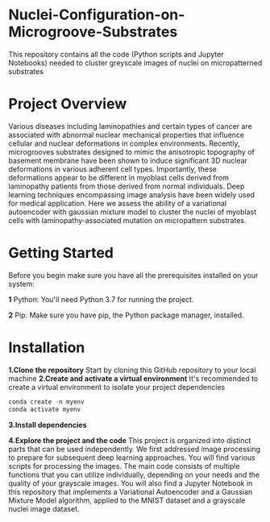 # Nuclei-Configuration-on-Microgroove-Substrates
This repository contains all the code (Python scripts and Jupyter Notebooks) needed to cluster greyscale images of nuclei on micropatterned substrates
# Project Overview
Various diseases including laminopathies and certain types of cancer are associated with abnormal nuclear mechanical properties that influence cellular and nuclear deformations in complex environments. Recently, microgrooves substrates designed to mimic the anisotropic topography of basement membrane have been shown to induce significant 3D nuclear deformations in various adherent cell types. Importantly, these deformations appear to be different in myoblast cells derived from laminopathy patients from those derived from normal individuals. Deep learning techniques encompassing image analysis have been widely used for medical application. Here we assess the ability of a variational autoencoder with gaussian mixture model to cluster the nuclei of myoblast cells with laminopathy-associated mutation on micropattern substrates. 
# Getting Started 
Before you begin make sure you have all the prerequisites installed on your system:

**1** Python: You'll need Python 3.7 for running the project.

**2** Pip: Make sure you have pip, the Python package manager, installed.
# Installation 
**1.Clone the repository** Start by cloning this GitHub repository to your local machine
**2.Create and activate a virtual environment** It's recommended to create a virtual environment to isolate your project dependencies
```python 
conda create -n myenv 
conda activate myenv
```
**3.Install dependencies** 

**4.Explore the project and the code** This project is organized into distinct parts that can be used independently. We first addressed image processing to prepare for subsequent deep learning approaches. You will find various scripts for processing the images. The main code consists of multiple functions that you can utilize individually, depending on your needs and the quality of your grayscale images. You will also find a Jupyter Notebook in this repository that implements a Variational Autoencoder and a Gaussian Mixture Model algorithm, applied to the MNIST dataset and a grayscale nuclei image dataset. 

